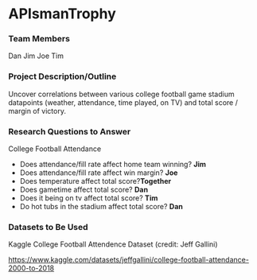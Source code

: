 # APIsmanTrophy


### Team Members
Dan Jim Joe Tim

### Project Description/Outline
Uncover correlations between various college football game stadium datapoints (weather, attendance, time played, on TV) and total score / margin of victory.


### Research Questions to Answer
College Football Attendance
- Does attendance/fill rate affect home team winning? __Jim__
- Does attendance/fill rate affect win margin? __Joe__
- Does temperature affect total score?__Together__
- Does gametime affect total score? __Dan__
- Does it being on tv affect total score? __Tim__
- Do hot tubs in the stadium affect total score? __Dan__

### Datasets to Be Used

Kaggle College Football Attendence Dataset
(credit: Jeff Gallini)

https://www.kaggle.com/datasets/jeffgallini/college-football-attendance-2000-to-2018

